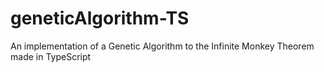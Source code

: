 # geneticAlgorithm-TS
An implementation of a Genetic Algorithm to the Infinite Monkey Theorem made in TypeScript

